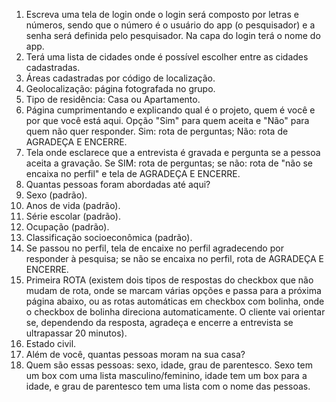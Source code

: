 01. Escreva uma tela de login onde o login será composto por letras e números, sendo que o número é o usuário do app (o pesquisador) e a senha será definida pelo pesquisador. Na capa do login terá o nome do app.
02. Terá uma lista de cidades onde é possível escolher entre as cidades cadastradas.
03. Áreas cadastradas por código de localização.
04. Geolocalização: página fotografada no grupo.
05. Tipo de residência: Casa ou Apartamento.
06. Página cumprimentando e explicando qual é o projeto, quem é você e por que você está aqui. Opção "Sim" para quem aceita e "Não" para quem não quer responder. Sim: rota de perguntas; Não: rota de AGRADEÇA E ENCERRE.
07. Tela onde esclarece que a entrevista é gravada e pergunta se a pessoa aceita a gravação. Se SIM: rota de perguntas; se não: rota de "não se encaixa no perfil" e tela de AGRADEÇA E ENCERRE.
08. Quantas pessoas foram abordadas até aqui?
09. Sexo (padrão).
10. Anos de vida (padrão).
11. Série escolar (padrão).
12. Ocupação (padrão).
13. Classificação socioeconômica (padrão).
14. Se passou no perfil, tela de encaixe no perfil agradecendo por responder à pesquisa; se não se encaixa no perfil, rota de AGRADEÇA E ENCERRE.
15. Primeira ROTA (existem dois tipos de respostas do checkbox que não mudam de rota, onde se marcam várias opções e passa para a próxima página abaixo, ou as rotas automáticas em checkbox com bolinha, onde o checkbox de bolinha direciona automaticamente. O cliente vai orientar se, dependendo da resposta, agradeça e encerre a entrevista se ultrapassar 20 minutos).
16. Estado civil.
17. Além de você, quantas pessoas moram na sua casa?
18. Quem são essas pessoas: sexo, idade, grau de parentesco. Sexo tem um box com uma lista masculino/feminino, idade tem um box para a idade, e grau de parentesco tem uma lista com o nome das pessoas.
